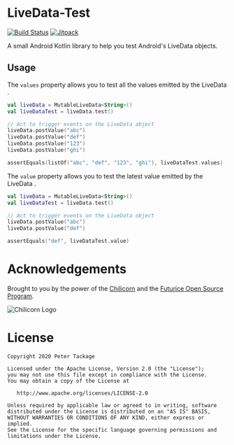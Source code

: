 # LiveData-Test

[![Build Status](https://travis-ci.org/peter-tackage/livedata-test.svg?branch=master)](https://travis-ci.org/peter-tackage/livedata-test)
[![Jitpack](https://jitpack.io/v/peter-tackage/livedata-test.svg)](https://jitpack.io/#peter-tackage/livedata-test)

A small Android Kotlin library to help you test Android's LiveData objects.

## Usage

The `values` property allows you to test all the values emitted by the LiveData .

```kotlin
val liveData = MutableLiveData<String>()
val liveDataTest = liveData.test()

// Act to trigger events on the LiveData object
liveData.postValue("abc")
liveData.postValue("def")
liveData.postValue("123")
liveData.postValue("ghi")

assertEquals(listOf("abc", "def", "123", "ghi"), liveDataTest.values)

```

The `value` property allows you to test the latest value emitted by the LiveData .

```kotlin
val liveData = MutableLiveData<String>()
val liveDataTest = liveData.test()

// Act to trigger events on the LiveData object
liveData.postValue("abc")
liveData.postValue("def")

assertEquals("def", liveDataTest.value)

```

# Acknowledgements

Brought to you by the power of the [Chilicorn](http://spiceprogram.org/chilicorn-history/) and the [Futurice Open Source Program](http://spiceprogram.org/).

![Chilicorn Logo](https://raw.githubusercontent.com/futurice/spiceprogram/gh-pages/assets/img/logo/chilicorn_no_text-256.png)

License
=======

    Copyright 2020 Peter Tackage

    Licensed under the Apache License, Version 2.0 (the "License");
    you may not use this file except in compliance with the License.
    You may obtain a copy of the License at

       http://www.apache.org/licenses/LICENSE-2.0

    Unless required by applicable law or agreed to in writing, software
    distributed under the License is distributed on an "AS IS" BASIS,
    WITHOUT WARRANTIES OR CONDITIONS OF ANY KIND, either express or implied.
    See the License for the specific language governing permissions and
    limitations under the License.